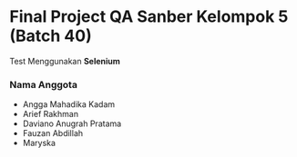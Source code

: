 # Final Project QA Sanber Kelompok 5 (Batch 40)

Test Menggunakan **Selenium**

### Nama Anggota

- Angga Mahadika Kadam
- Arief Rakhman
- Daviano Anugrah Pratama
- Fauzan Abdillah
- Maryska
